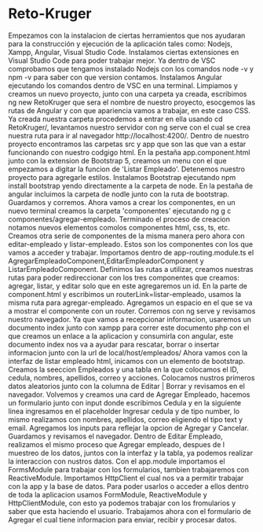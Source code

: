 # Reto-Kruger
Empezamos con la instalacion de ciertas herramientos que nos ayudaran para la construcción y ejecución de la aplicación tales como: Nodejs, Xampp, Angular, Visual Studio Code. Instalamos ciertas extensiones en Visual Studio Code para poder trabajar mejor. 
Ya dentro de VSC comprobamos que tengamos instalado Nodejs con los comandos node -v y npm -v para saber con que version contamos. Instalamos Angular ejecutando los comandos dentro de VSC en una terminal.
Limpiamos y creamos un nuevo proyecto, junto con una carpeta ya creada, escribimos ng new RetoKruger que sera el nombre de nuestro proyecto, esocgemos las rutas de Angular y con que apariencia vamos a trabajar, en este caso CSS. Ya creada nuestra carpeta procedemos a entrar en ella usando cd RetoKruger/, levantamos nuestro servidor con ng serve con el cual se crea nuestra ruta para ir al navegador http://localhost:4200/.
Dentro de nuestro proyecto encontramos las carpetas src y app que son las que van a estar funcionando con nuestro codgigo html.
En la pestaña app.component.html junto con la extension de Bootstrap 5, creamos un menu con el que empezamos a digitar la funcion de 'Listar Empleado'. 
Detenemos nuestro proyecto para agregarle estilos. Instalamos Bootstrap ejecutando npm install bootstrap yendo directamente a la carpeta de node. En la pestaña de angular incluimos la carpeta de nodle junto con la ruta de bootstrap. Guardamos y corremos.
Ahora vamos a crear los componentes, en un nuevo terminal creamos la carpeta 'componentes' ejecutando ng g c componentes/agregar-empleado. Terminado el proceso de creacion notamos nuevos elementos comolos componentes html, css, ts, etc. Creamos otra serie de componentes de la misma manera pero ahora con editar-empleado y listar-empleado. Estos son los componentes con los que vamos a acceder y trabajar. 
Importamos dentro de app-routing.module.ts el AgregarEmpleadoComponent,EditarEmpleadorComponent y ListarEmpleadoComponent. Definimos las rutas a utilizar, creamos nuestras rutas para poder redireccionar con los tres componentes que creamos: agregar, listar, y editar solo que en este agregaremos un id.
En la parte de component.html y escribimos un routerLink=listar-empleado, usamos la misma ruta para agregar-empleado. Agregamos un espacio en el que se va a mostrar el componente con un router. Corremos con ng serve y revisamos nuestro navegador.
Ya que vamos a recepcionar informacion, usaremos un documento index junto con xampp para correr este documento php con el que creamos un enlace a la aplicacion y consumirla con angular, este documento index nos va a ayudar para rescatar, borrar o insertar informacion junto con la url de local/host/empleados/
Ahora vamos con la interfaz de listar empleado html, inicamos con un elemento de bootstrap. Creamos la seeccion Empleados y una tabla en la que colocamos el ID, cedula, nombres, apellidos, correo y acciones. Colocamos nustros primeros datos aleatorios junto con la columna de Editar | Borrar y revisamos en el navegador. Volvemos y creamos una card de Agregar Empleado, hacemos un formulario junto con input donde escribimos Cedula y en la siguiente linea ingresamos en el placeholder Ingresar cedula y de tipo number, lo mismo realizamos con nombres, apellidos, correo eligiendo el tipo text y email. Agregamos los inputs para reflejar la opcion de Agregar y Cancelar. Guardamos y revisamos el navegador. Dentro de Editar Empleado, realizamos el mismo proceso que Agregar empleado, despues de l muestreo de los datos, juntos con la interfaz y la tabla, ya podemos realizar la interaccion con nustros datos.
Con el app.module importamos el FormsModule para trabajar con los formularios, tambien trabajaremos con ReactiveModule. Importamos HttpClient el cual nos va a permitir trabajar con la app y la base de datos. Para poder usarlos o acceder a ellos dentro de toda la aplicacion usamos FormModule, ReactiveModule y HttpClientModule, con esto ya podemos trabajar con los fromularios y saber que esta haciendo el usuario.
Trabajamos ahora con el formulario de Agregar el cual tiene informacion para enviar, recibir y procesar datos. 
